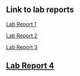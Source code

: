 ## Link to lab reports 

[Lab Report 1](https://touhoueurobeat.github.io/cse15l-lab-reports/lab-report-1-week-2.html)	

[Lab Report 2](https://touhoueurobeat.github.io/cse15l-lab-reports/lab-report-2-week-4.html)	

[Lab Report 3](https://touhoueurobeat.github.io/cse15l-lab-reports/lab-report-3-week-6.html)

[Lab Report 4](https://touhoueurobeat.github.io/cse15l-lab-reports/lab-report-4-week-8.html)
---



